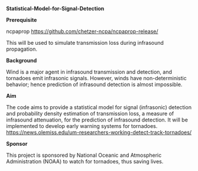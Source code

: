 **Statistical-Model-for-Signal-Detection**

**Prerequisite**

ncpaprop https://github.com/chetzer-ncpa/ncpaprop-release/

This will be used to simulate transmission loss during infrasound propagation.

**Background** 

Wind is a major agent in infrasound transmission and detection, and tornadoes emit infrasonic signals. However, winds have non-deterministic behavior; hence prediction of infrasound detection is almost impossible.


**Aim**

The code aims to provide a statistical model for signal (infrasonic) detection and probability density estimation of transmission loss, a measure of infrasound attenuation, for the prediction of infrasound detection. It will be implemented to develop early warning systems for tornadoes. https://news.olemiss.edu/um-researchers-working-detect-track-tornadoes/

**Sponsor**

This project is sponsored by National Oceanic and Atmospheric Administration (NOAA) to watch for tornadoes, thus saving lives.
